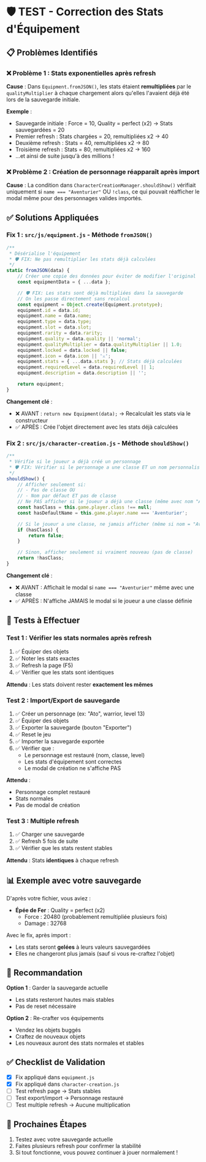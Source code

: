# 🛡️ TEST - Correction des Stats d'Équipement

## 📋 Problèmes Identifiés

### ❌ Problème 1 : Stats exponentielles après refresh

**Cause** : Dans `Equipment.fromJSON()`, les stats étaient **remultipliées** par le `qualityMultiplier` à chaque chargement alors qu'elles l'avaient déjà été lors de la sauvegarde initiale.

**Exemple** :

- Sauvegarde initiale : Force = 10, Quality = perfect (x2) → Stats sauvegardées = 20
- Premier refresh : Stats chargées = 20, remultipliées x2 → 40
- Deuxième refresh : Stats = 40, remultipliées x2 → 80
- Troisième refresh : Stats = 80, remultipliées x2 → 160
- ...et ainsi de suite jusqu'à des millions !

### ❌ Problème 2 : Création de personnage réapparaît après import

**Cause** : La condition dans `CharacterCreationManager.shouldShow()` vérifiait uniquement si `name === "Aventurier"` OU `!class`, ce qui pouvait réafficher le modal même pour des personnages valides importés.

## ✅ Solutions Appliquées

### Fix 1 : `src/js/equipment.js` - Méthode `fromJSON()`

```javascript
/**
 * Désérialise l'équipement
 * 🛡️ FIX: Ne pas remultiplier les stats déjà calculées
 */
static fromJSON(data) {
    // Créer une copie des données pour éviter de modifier l'original
    const equipmentData = { ...data };

    // 🛡️ FIX: Les stats sont déjà multipliées dans la sauvegarde
    // On les passe directement sans recalcul
    const equipment = Object.create(Equipment.prototype);
    equipment.id = data.id;
    equipment.name = data.name;
    equipment.type = data.type;
    equipment.slot = data.slot;
    equipment.rarity = data.rarity;
    equipment.quality = data.quality || 'normal';
    equipment.qualityMultiplier = data.qualityMultiplier || 1.0;
    equipment.locked = data.locked || false;
    equipment.icon = data.icon || '⚔️';
    equipment.stats = { ...data.stats }; // Stats déjà calculées
    equipment.requiredLevel = data.requiredLevel || 1;
    equipment.description = data.description || '';

    return equipment;
}
```

**Changement clé** :

- ❌ AVANT : `return new Equipment(data);` → Recalculait les stats via le constructeur
- ✅ APRÈS : Crée l'objet directement avec les stats déjà calculées

### Fix 2 : `src/js/character-creation.js` - Méthode `shouldShow()`

```javascript
/**
 * Vérifie si le joueur a déjà créé un personnage
 * 🛡️ FIX: Vérifier si le personnage a une classe ET un nom personnalisé
 */
shouldShow() {
    // Afficher seulement si:
    // - Pas de classe OU
    // - Nom par défaut ET pas de classe
    // Ne PAS afficher si le joueur a déjà une classe (même avec nom "Aventurier")
    const hasClass = this.game.player.class !== null;
    const hasDefaultName = this.game.player.name === 'Aventurier';

    // Si le joueur a une classe, ne jamais afficher (même si nom = "Aventurier")
    if (hasClass) {
        return false;
    }

    // Sinon, afficher seulement si vraiment nouveau (pas de classe)
    return !hasClass;
}
```

**Changement clé** :

- ❌ AVANT : Affichait le modal si `name === "Aventurier"` même avec une classe
- ✅ APRÈS : N'affiche JAMAIS le modal si le joueur a une classe définie

## 🧪 Tests à Effectuer

### Test 1 : Vérifier les stats normales après refresh

1. ✅ Équiper des objets
2. ✅ Noter les stats exactes
3. ✅ Refresh la page (F5)
4. ✅ Vérifier que les stats sont identiques

**Attendu** : Les stats doivent rester **exactement les mêmes**

### Test 2 : Import/Export de sauvegarde

1. ✅ Créer un personnage (ex: "Ato", warrior, level 13)
2. ✅ Équiper des objets
3. ✅ Exporter la sauvegarde (bouton "Exporter")
4. ✅ Reset le jeu
5. ✅ Importer la sauvegarde exportée
6. ✅ Vérifier que :
   - Le personnage est restauré (nom, classe, level)
   - Les stats d'équipement sont correctes
   - Le modal de création ne s'affiche PAS

**Attendu** :

- Personnage complet restauré
- Stats normales
- Pas de modal de création

### Test 3 : Multiple refresh

1. ✅ Charger une sauvegarde
2. ✅ Refresh 5 fois de suite
3. ✅ Vérifier que les stats restent stables

**Attendu** : Stats **identiques** à chaque refresh

## 📊 Exemple avec votre sauvegarde

D'après votre fichier, vous aviez :

- **Épée de Fer** : Quality = perfect (x2)
  - Force : 20480 (probablement remultipliée plusieurs fois)
  - Damage : 32768

Avec le fix, après import :

- Les stats seront **gelées** à leurs valeurs sauvegardées
- Elles ne changeront plus jamais (sauf si vous re-craftez l'objet)

## 🎯 Recommandation

**Option 1** : Garder la sauvegarde actuelle

- Les stats resteront hautes mais stables
- Pas de reset nécessaire

**Option 2** : Re-crafter vos équipements

- Vendez les objets buggés
- Craftez de nouveaux objets
- Les nouveaux auront des stats normales et stables

## ✅ Checklist de Validation

- [x] Fix appliqué dans `equipment.js`
- [x] Fix appliqué dans `character-creation.js`
- [ ] Test refresh page → Stats stables
- [ ] Test export/import → Personnage restauré
- [ ] Test multiple refresh → Aucune multiplication

## 🚀 Prochaines Étapes

1. Testez avec votre sauvegarde actuelle
2. Faites plusieurs refresh pour confirmer la stabilité
3. Si tout fonctionne, vous pouvez continuer à jouer normalement !
